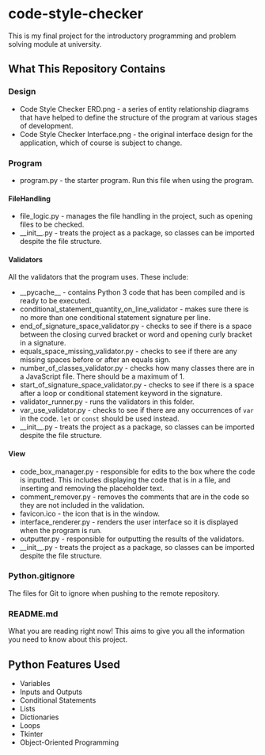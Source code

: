 # code-style-checker
This is my final project for the introductory programming and problem solving module at university.

## What This Repository Contains

### Design
- Code Style Checker ERD.png - a series of entity relationship diagrams that have helped to define the structure of the program at various stages of development.
- Code Style Checker Interface.png - the original interface design for the application, which of course is subject to change.

### Program
- program.py - the starter program. Run this file when using the program.
#### FileHandling
- file_logic.py - manages the file handling in the project, such as opening files to be checked.
- \_\_init__.py - treats the project as a package, so classes can be imported despite the file structure.
#### Validators
All the validators that the program uses. These include:  
- \_\_pycache__ - contains Python 3 code that has been compiled and is ready to be executed.
- conditional_statement_quantity_on_line_validator - makes sure there is no more than one conditional statement signature per line.
- end_of_signature_space_validator.py - checks to see if there is a space between the closing curved bracket or word and opening curly bracket in a signature.
- equals_space_missing_validator.py - checks to see if there are any missing spaces before or after an equals sign.
- number_of_classes_validator.py - checks how many classes there are in a JavaScript file. There should be a maximum of 1.
- start_of_signature_space_validator.py - checks to see if there is a space after a loop or conditional statement keyword in the signature.
- validator_runner.py - runs the validators in this folder.
- var_use_validator.py - checks to see if there are any occurrences of `var` in the code. `let` or `const` should be used instead.
- \_\_init__.py - treats the project as a package, so classes can be imported despite the file structure.
#### View
- code_box_manager.py - responsible for edits to the box where the code is inputted. This includes displaying the code that is in a file, and inserting and removing the placeholder text.
- comment_remover.py - removes the comments that are in the code so they are not included in the validation.
- favicon.ico - the icon that is in the window.
- interface_renderer.py - renders the user interface so it is displayed when the program is run.
- outputter.py - responsible for outputting the results of the validators.
- \_\_init__.py - treats the project as a package, so classes can be imported despite the file structure.

### Python.gitignore
The files for Git to ignore when pushing to the remote repository.

### README.md
What you are reading right now! This aims to give you all the information you need to know about this project.

## Python Features Used
- Variables  
- Inputs and Outputs  
- Conditional Statements  
- Lists  
- Dictionaries  
- Loops  
- Tkinter  
- Object-Oriented Programming
